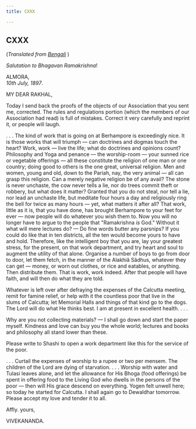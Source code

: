 ```yaml
---
title: CXXX

---
```





  

  


## CXXX

(*Translated from [Bengali](b7352e6130.pdf)* )

*Salutation to Bhagavan Ramakrishna*!

ALMORA,  
*10th July, 1897*.

MY DEAR RAKHAL,

Today I send back the proofs of the objects of our Association that you
sent me, corrected. The rules and regulations portion (which the members
of our Association had read) is full of mistakes. Correct it very
carefully and reprint it, or people will laugh.

. . . The kind of work that is going on at Berhampore is exceedingly
nice. It is those works that will triumph — can doctrines and dogmas
touch the heart? Work, work — live the life; what do doctrines and
opinions count? Philosophy and Yoga and penance — the worship-room —
your sunned rice or vegetable offerings — all these constitute the
religion of one man or one country; doing good to others is the one
great, universal religion. Men and women, young and old, down to the
Pariah, nay, the very animal — all can grasp this religion. Can a merely
negative religion be of any avail? The stone is never unchaste, the cow
never tells a lie, nor do trees commit theft or robbery, but what does
it matter? Granted that you do not steal, nor tell a lie, nor lead an
unchaste life, but meditate four hours a day and religiously ring the
bell for twice as many hours — yet, what matters it after all? That
work, little as it is, that you have done, has brought Berhampore to
your feet for ever — now people will do whatever you wish them to. Now
you will no longer have to argue to the people that "Ramakrishna *is*
God." Without it what will mere lectures do? — Do fine words butter any
parsnips? If you could do like that in ten districts, all the ten would
become yours to have and hold. Therefore, like the intelligent boy that
you are, lay your greatest stress, for the present, on that work
department, and try heart and soul to augment the utility of that alone.
Organise a number of boys to go from door to door, let them fetch, in
the manner of the Alakhiâ Sâdhus, whatever they can get — money, or worn
out clothes, or rice and eatables, or anything. Then distribute them.
That is work, work indeed. After that people will have faith, and will
then do what they are told.

Whatever is left over after defraying the expenses of the Calcutta
meeting, remit for famine relief, or help with it the countless poor
that live in the slums of Calcutta; let Memorial Halls and things of
that kind go to the dogs. The Lord will do what He thinks best. I am at
present in excellent health. . . .

Why are you not collecting materials? — I shall go down and start the
paper myself. Kindness and love can buy you the whole world; lectures
and books and philosophy all stand lower than these.

Please write to Shashi to open a work department like this for the
service of the poor.

. . . Curtail the expenses of worship to a rupee or two per mensem. The
children of the Lord are dying of starvation. . . . Worship with water
and Tulasi leaves alone, and let the allowance for His Bhoga (food
offerings) be spent in offering food to the Living God who dwells in the
persons of the poor — then will His grace descend on everything. Yogen
felt unwell here; so today he started for Calcutta. I shall again go to
Dewaldhar tomorrow. Please accept my love and tender it to all. 

Affly. yours,

VIVEKANANDA.


